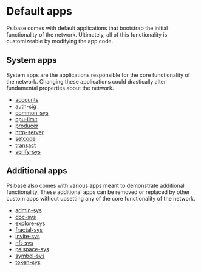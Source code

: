 # Default apps

Psibase comes with default applications that bootstrap the initial functionality of the network. Ultimately, all of this functionality is customizeable by modifying the app code. 

## System apps

System apps are the applications responsible for the core functionality of the network. Changing these applications could drastically alter fundamental properties about the network.

- [accounts](accounts.md)
- [auth-sig]()
- [common-sys](common-sys.md)
- [cpu-limit]()
- [producer]()
- [http-server](http-server.md)
- [setcode](setcode.md)
- [transact](transact.md)
- [verify-sys]()

## Additional apps

Psibase also comes with various apps meant to demonstrate additional functionality. These additional apps can be removed or replaced by other custom apps without upsetting any of the core functionality of the network.

- [admin-sys](admin-sys.md)
- [doc-sys](doc-sys.md)
- [explore-sys]()
- [fractal-sys]()
- [invite-sys](invite-sys.md)
- [nft-sys]()
- [psispace-sys](psispace-sys.md)
- [symbol-sys]()
- [token-sys]()
